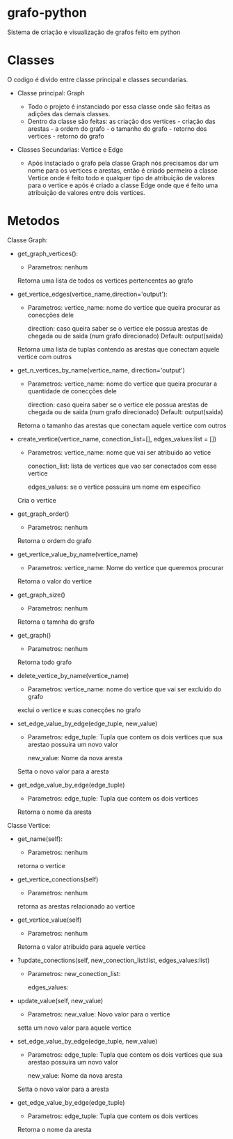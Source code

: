 # grafo-python
Sistema de criação e visualização de grafos feito em python


# Classes
O codigo é divido entre classe principal e classes secundarias.

- Classe principal: Graph
    - Todo o projeto é instanciado por essa classe onde são feitas as adições das demais classes.
    - Dentro da classe são feitas: as criação dos vertices
                                   - criação das arestas
                                   - a ordem do grafo
                                   - o tamanho do grafo
                                   - retorno dos vertices
                                   - retorno do grafo

- Classes Secundarias: Vertice e Edge
    - Após instaciado o grafo pela classe Graph nós precisamos dar um nome para os vertices e arestas, então é criado permeiro a classe Vertice onde é feito todo e qualquer tipo de atribuição de valores para o vertice e após é criado a classe Edge onde que é feito uma atribuição de valores entre dois vertices.

# Metodos
Classe Graph:
- get_graph_vertices():
    - Parametros:
        nenhum
    
    Retorna uma lista de todos os vertices pertencentes ao grafo

- get_vertice_edges(vertice_name,direction='output'):
    - Parametros:
        vertice_name: nome do vertice que queira procurar as conecções dele

        direction: caso queira saber se o vertice ele possua arestas de chegada ou de saida (num grafo direcionado)
        Default: output(saida)

    Retorna uma lista de tuplas contendo as arestas que conectam aquele vertice com outros

- get_n_vertices_by_name(vertice_name, direction='output')
    - Parametros:
        vertice_name: nome do vertice que queira procurar a quantidade de conecções dele

        direction: caso queira saber se o vertice ele possua arestas de chegada ou de saida (num grafo direcionado)
        Default: output(saida)

    Retorna o tamanho das arestas que conectam aquele vertice com outros

- create_vertice(vertice_name, conection_list=[], edges_values:list = [])
    - Parametros:
        vertice_name: nome que vai ser atribuido ao vetice

        conection_list: lista de vertices que vao ser conectados com esse vertice

        edges_values: se o vertice possuira um nome em especifico

    Cria o vertice

- get_graph_order()
    - Parametros:
        nenhum

    Retorna o ordem do grafo

- get_vertice_value_by_name(vertice_name)
    - Parametros:
        vertice_name: Nome do vertice que queremos procurar

    Retorna o valor do vertice

- get_graph_size()
    - Parametros:
        nenhum

    Retorna o tamnha do grafo

- get_graph()
    - Parametros:
        nenhum
    
    Retorna todo grafo

- delete_vertice_by_name(vertice_name)
    - Parametros:
        vertice_name: nome do vertice que vai ser excluido do grafo

    exclui o vertice e suas conecções no grafo

- set_edge_value_by_edge(edge_tuple, new_value)
    - Parametros:
        edge_tuple: Tupla que contem os dois vertices que sua arestao possuira um novo valor

        new_value: Nome da nova aresta

    Setta o novo valor para a aresta

- get_edge_value_by_edge(edge_tuple)
    - Parametros:
        edge_tuple: Tupla que contem os dois vertices

    Retorna o nome da aresta

Classe Vertice:
- get_name(self):
    - Parametros:
        nenhum
    
    retorna o vertice

- get_vertice_conections(self)
    - Parametros:
        nenhum
    
    retorna as arestas relacionado ao vertice

- get_vertice_value(self)
    - Parametros:
        nenhum

    Retorna o valor atribuido para aquele vertice

- ?update_conections(self, new_conection_list:list, edges_values:list)
    - Parametros:
        new_conection_list:

        edges_values:

- update_value(self, new_value)
    - Parametros:
        new_value: Novo valor para o vertice
    
    setta um novo valor para aquele vertice

- set_edge_value_by_edge(edge_tuple, new_value)
    - Parametros:
        edge_tuple: Tupla que contem os dois vertices que sua arestao possuira um novo valor

        new_value: Nome da nova aresta

    Setta o novo valor para a aresta

- get_edge_value_by_edge(edge_tuple)
    - Parametros:
        edge_tuple: Tupla que contem os dois vertices

    Retorna o nome da aresta



